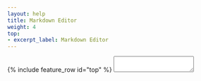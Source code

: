 ```yaml
---
layout: help
title: Markdown Editor
weight: 4
top:
- excerpt_label: Markdown Editor
---
```

<link rel="stylesheet" href="https://cdn.jsdelivr.net/simplemde/latest/simplemde.min.css">
{% include feature_row id="top" %}
<textarea></textarea>

 <script src="https://cdn.jsdelivr.net/simplemde/latest/simplemde.min.js"></script>
  <script>
    var simplemde = new SimpleMDE({
        toolbar: ["bold", "italic", "strikethrough", "heading-smaller", "heading-bigger",  "code", "quote", "unordered-list", "ordered-list", "clean-block", "link", "image", "table", "horizontal-rule", "preview", "side-by-side", "fullscreen", "guide"]
    });
    simplemde.value("This editor will help you add Markdown to your content!");
  </script>  